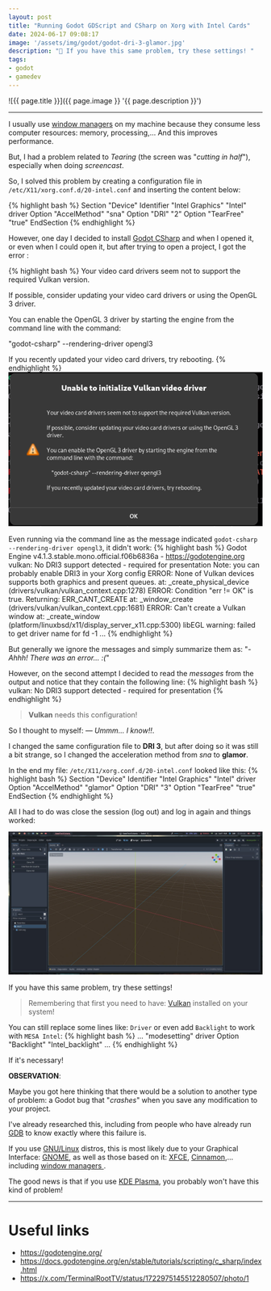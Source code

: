 ```yaml
---
layout: post
title: "Running Godot GDScript and CSharp on Xorg with Intel Cards"
date: 2024-06-17 09:08:17
image: '/assets/img/godot/godot-dri-3-glamor.jpg'
description: "🤖 If you have this same problem, try these settings! "
tags:
- godot
- gamedev
---
```


![{{ page.title }}]({{ page.image }} '{{ page.description }}')

---

I usually use [window managers](https://terminalroot.com/tags#wm) on my machine because they consume less computer resources: memory, processing,... And this improves performance.

But, I had a problem related to *Tearing* (the screen was "*cutting in half*"), especially when doing *screencast*.

So, I solved this problem by creating a configuration file in `/etc/X11/xorg.conf.d/20-intel.conf` and inserting the content below:

{% highlight bash %}
Section "Device"
 Identifier "Intel Graphics"
 "Intel" driver
 Option "AccelMethod" "sna"
 Option "DRI" "2"
 Option "TearFree" "true"
EndSection
{% endhighlight %}

However, one day I decided to install [Godot CSharp](https://terminalroot.com/tags#csharp) and when I opened it, or even when I could open it, but after trying to open a project, I got the error :

{% highlight bash %}
Your video card drivers seem not to support the required Vulkan version.

If possible, consider updating your video card drivers or using the OpenGL 3 driver.

You can enable the OpenGL 3 driver by starting the engine from the
command line with the command:

 "godot-csharp" --rendering-driver opengl3

If you recently updated your video card drivers, try rebooting.
{% endhighlight %}
![Godot error](/assets/img/godot/err-godot.png)

Even running via the command line as the message indicated `godot-csharp --rendering-driver opengl3`, it didn't work:
{% highlight bash %}
Godot Engine v4.1.3.stable.mono.official.f06b6836a - https://godotengine.org
vulkan: No DRI3 support detected - required for presentation
Note: you can probably enable DRI3 in your Xorg config
ERROR: None of Vulkan devices supports both graphics and present queues.
 at: _create_physical_device (drivers/vulkan/vulkan_context.cpp:1278)
ERROR: Condition "err != OK" is true. Returning: ERR_CANT_CREATE
 at: _window_create (drivers/vulkan/vulkan_context.cpp:1681)
ERROR: Can't create a Vulkan window
 at: _create_window (platform/linuxbsd/x11/display_server_x11.cpp:5300)
libEGL warning: failed to get driver name for fd -1
...
{% endhighlight %}

But generally we ignore the messages and simply summarize them as: "*- Ahhh! There was an error... :(*"

However, on the second attempt I decided to read the *messages* from the output and notice that they contain the following line:
{% highlight bash %}
vulkan: No DRI3 support detected - required for presentation
{% endhighlight %}
> **Vulkan** needs this configuration!

So I thought to myself: *— Ummm... I know!!*.

I changed the same configuration file to **DRI 3**, but after doing so it was still a bit strange, so I changed the acceleration method from *sna* to **glamor**.

In the end my file: `/etc/X11/xorg.conf.d/20-intel.conf` looked like this:
{% highlight bash %}
Section "Device"
  Identifier "Intel Graphics"
  "Intel" driver
  Option "AccelMethod" "glamor"
  Option "DRI" "3"
  Option "TearFree" "true"
EndSection
{% endhighlight %}

All I had to do was close the session (log out) and log in again and things worked:

![Godot C# running](/assets/img/godot/godot-csharp.jpeg)

If you have this same problem, try these settings!
> Remembering that first you need to have: [Vulkan](https://www.vulkan.org/) installed on your system!

You can still replace some lines like: `Driver` or even add `Backlight` to work with `MESA Intel`:
{% highlight bash %}
...
"modesetting" driver
Option "Backlight" "Intel_backlight"
...
{% endhighlight %}

If it's necessary!

**OBSERVATION**:

Maybe you got here thinking that there would be a solution to another type of problem: a Godot bug that "*crashes*" when you save any modification to your project.

I've already researched this, including from people who have already run [GDB](https://www.onlinegdb.com/) to know exactly where this failure is.

If you use [GNU/Linux](https://terminalroot.com/tags#gnulinux) distros, this is most likely due to your Graphical Interface: [GNOME](https://terminalroot.com/tags#gnome), as well as those based on it: [XFCE](https://xfce.org/), [Cinnamon](https://github.com/linuxmint/cinnamon),... including [window managers ](https://terminalroot.com/tags#wm).

The good news is that if you use [KDE Plasma](https://kde.org/pt-br/plasma-desktop/), you probably won't have this kind of problem!

---

# Useful links
+ <https://godotengine.org/>
+ <https://docs.godotengine.org/en/stable/tutorials/scripting/c_sharp/index.html>
+ <https://x.com/TerminalRootTV/status/1722975145512280507/photo/1>
